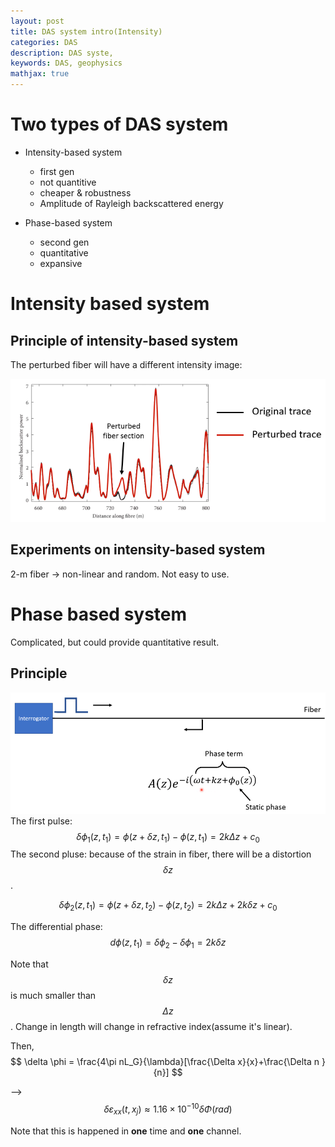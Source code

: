 ```yaml
---
layout: post
title: DAS system intro(Intensity)
categories: DAS
description: DAS syste,
keywords: DAS, geophysics
mathjax: true
---
```


# Two types of DAS system

- Intensity-based system
  - first gen
  - not quantitive
  - cheaper & robustness
  - Amplitude of Rayleigh backscattered energy

- Phase-based system
  - second gen
  - quantitative
  - expansive

# Intensity based system
## Principle of intensity-based system

The perturbed fiber will have a different intensity image: 

![](/images/blog/DAS/Pr.png)

## Experiments on intensity-based system

2-m fiber -> non-linear and random. Not easy to use.

# Phase based system
Complicated, but could provide quantitative result. 

## Principle
![](/images/blog/DAS/12.png)
The first pulse: 
$$
\delta\phi_1(z,t_1)=\phi(z+\delta z, t_1)-\phi(z,t_1)=2k\Delta z+c_0
$$
The second pluse: because of the strain in fiber, there will be a distortion $$\delta z$$.

$$
\delta\phi_2(z,t_1)=\phi(z+\delta z, t_2)-\phi(z,t_2)=2k\Delta z+2k\delta z+c_0
$$

The differential phase: 
$$
d\phi(z, t_1) = \delta \phi_2-\delta \phi_1=2k\delta z
$$

Note that $$\delta z$$ is much smaller than $$\Delta z$$. Change in length will change in refractive index(assume it's linear).

Then, 
$$
\delta \phi = \frac{4\pi nL_G}{\lambda}[\frac{\Delta x}{x}+\frac{\Delta n
}{n}]
$$

--> 
$$
\delta \varepsilon_{xx}(t, x_j)\approx 1.16\times 10^{-10}\delta \Phi(rad)
$$

Note that this is happened in **one** time and **one** channel.
